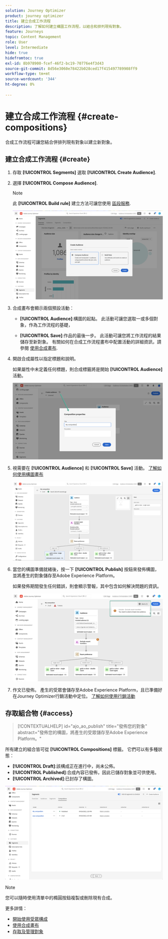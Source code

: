 ```yaml
---
solution: Journey Optimizer
product: journey optimizer
title: 建立合成工作流程
description: 了解如何建立構圖工作流程，以結合和排列現有對象。
feature: Journeys
topic: Content Management
role: User
level: Intermediate
hide: true
hidefromtoc: true
exl-id: 8b978900-fcef-46f2-bc19-70776e4f3d43
source-git-commit: 8d56e3060e78422b028ced17f415497789908ff9
workflow-type: tm+mt
source-wordcount: '344'
ht-degree: 0%

---
```


# 建立合成工作流程 {#create-compositions}

合成工作流程可讓您結合併排列現有對象以建立新對象。

## 建立合成工作流程 {#create}

1. 存取 **[!UICONTROL Segments]** 選取 **[!UICONTROL Create Audience]**.

1. 選擇 **[!UICONTROL Compose Audience]**.

   >[!NOTE]
   >
   >此 **[!UICONTROL Build rule]** 建立方法可讓您使用 [區段服務](https://experienceleague.adobe.com/docs/experience-platform/segmentation/ui/overview.html).

   ![](assets/audiences-create.png)

1. 合成畫布會顯示兩個預設活動：

   * **[!UICONTROL Audience]**:構圖的起點。 此活動可讓您選取一或多個對象，作為工作流程的基礎，

   * **[!UICONTROL Save]**:作品的最後一步。 此活動可讓您將工作流程的結果儲存至新對象。
   有關如何在合成工作流程畫布中配置活動的詳細資訊，請參閱 [使用合成畫布](composition-canvas.md).

1. 開啟合成屬性以指定標題和說明。

   如果屬性中未定義任何標題，則合成標籤將是開始 **[!UICONTROL Audience]** 活動。

   ![](assets/audiences-properties.png)

1. 視需要在 **[!UICONTROL Audience]** 和 **[!UICONTROL Save]** 活動。 [了解如何使用構圖畫布](composition-canvas.md)

   ![](assets/audiences-publish.png)

1. 當您的構圖準備就緒後，按一下 **[!UICONTROL Publish]** 按鈕來發佈構圖，並將產生的對象儲存至Adobe Experience Platform。

   如果發佈期間發生任何錯誤，則會顯示警報，其中包含如何解決問題的資訊。

   ![](assets/audiences-alerts.png)

1. 作文已發佈。 產生的受眾會儲存至Adobe Experience Platform，且已準備好在Journey Optimizer行銷活動中定位。 [了解如何使用行銷活動](../campaigns/get-started-with-campaigns.md)

## 存取組合物 {#access}

>[!CONTEXTUALHELP]
>id="ajo_ao_publish"
>title="發佈您的對象"
>abstract="發佈您的構圖，將產生的受眾儲存至Adobe Experience Platform。"

所有建立的組合皆可從 **[!UICONTROL Compositions]** 標籤。 它們可以有多種狀態：

* **[!UICONTROL Draft]**:該構成正在進行中，尚未公佈。
* **[!UICONTROL Published]**:合成內容已發佈，因此已儲存對象並可供使用。
* **[!UICONTROL Archived]**:已封存了構圖。

![](assets/audiences-compositions.png)

>[!NOTE]
>
>您可以隨時使用清單中的橢圓按鈕複製或刪除現有合成。

更多詳情：

* [開始使用受眾構成](get-started-audience-orchestration.md)
* [使用合成畫布](composition-canvas.md)
* [存取及管理對象](access-audiences.md)
